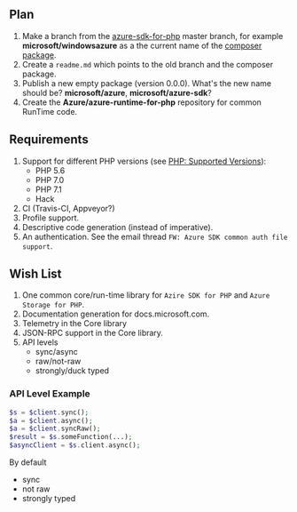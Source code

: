## Plan

1. Make a branch from the 
   [azure-sdk-for-php](https://github.com/Azure/azure-sdk-for-php) master 
   branch, for example **microsoft/windowsazure** as a the
   current name of the
   [composer package](https://packagist.org/packages/microsoft/windowsazure).
1. Create a `readme.md` which points to the old branch and the composer package.
1. Publish a new empty package (version 0.0.0). What's the new name should 
   be? **microsoft/azure**, **microsoft/azure-sdk**?
1. Create the **Azure/azure-runtime-for-php** repository for common RunTime 
   code.
   
## Requirements

1. Support for different PHP versions (see 
   [PHP: Supported Versions](http://php.net/supported-versions.php)):
   - PHP 5.6
   - PHP 7.0
   - PHP 7.1
   - Hack
1. CI (Travis-CI, Appveyor?)
1. Profile support.
1. Descriptive code generation (instead of imperative).
1. An authentication. See the email thread 
   `FW: Azure SDK common auth file support`.

## Wish List

1. One common core/run-time library for `Azire SDK for PHP` and 
   `Azure Storage for PHP`.
1. Documentation generation for docs.microsoft.com.
1. Telemetry in the Core library
1. JSON-RPC support in the Core library.
1. API levels
   - sync/async
   - raw/not-raw
   - strongly/duck typed

### API Level Example

```php
$s = $client.sync();
$a = $client.async();
$a = $client.syncRaw();
$result = $s.someFunction(...);
$asyncClient = $s.client.async();
```

By default
- sync
- not raw
- strongly typed
